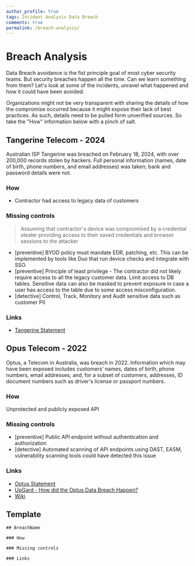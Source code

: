 ```yaml
---
author_profile: true
tags: Incident Analysis Data Breach
comments: true
permalink: /breach-analysis/
---
```


# Breach Analysis

Data Breach avoidance is the fist principle goal of most cyber security teams. But security breaches happen all the time. Can we learn something from them? Let's look at some of the incidents, unravel what happened and how it could have been avoided.

Organizations might not be very transparent with sharing the details of how the compromise occurred because it might expose their lack of best practices. As such, details need to be pulled form unverified sources. So take the "How" information below with a pinch of salt.

## Tangerine Telecom - 2024

Australian ISP Tangerine was breached on February 18, 2024, with over 200,000 records stolen by hackers. Full personal information (names, date of birth, phone numbers, and email addresses) was taken; bank and password details were not.

### How
* Contractor had access to legacy data of customers

### Missing controls
> Assuming that contractor's device was compromised by a credential stealer providing access to their saved credentials and browser sessions to the attacker

* [preventive] BYOD policy must mandate EDR, patching, etc. This can be implemented by tools like Duo that run device checks and integrate with SSO.
* [preventive] Principle of least privilege - The contractor did not likely require access to all the legacy customer data. Limit access to DB tables. Sensitive data can also be masked to prevent exposure in case a user has access to the table due to some access misconfiguration.
* [detective] Control, Track, Monitory and Audit sensitive data such as customer PII


### Links
* [Tangerine Statement](https://www.tangerinetelecom.com.au/news/media-statement-tangerine-cyber-incident)





## Opus Telecom - 2022

Optus, a Telecom in Australia, was breach in 2022. Information which may have been exposed includes customers’ names, dates of birth, phone numbers, email addresses, and, for a subset of customers, addresses, ID document numbers such as driver's license or passport numbers. 

### How
Unprotected and publicly exposed API

### Missing controls
* [preventive] Public API endpoint without authentication and authorization
* [detective] Automated scanning of API endpoints using DAST, EASM, vulnerability scanning tools could have detected this issue

### Links

* [Optus Statement](https://www.optus.com.au/about/media-centre/media-releases/2022/09/optus-notifies-customers-of-cyberattack)
* [UpGard - How did the Optus Data Breach Happen?](https://www.upguard.com/blog/how-did-the-optus-data-breach-happen)
* [Wiki](https://en.wikipedia.org/wiki/2022_Optus_data_breach)

## Template

```
## BreachName

### How

### Missing controls

### Links
```
